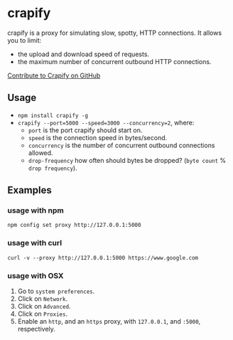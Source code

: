 # crapify

crapify is a proxy for simulating slow, spotty, HTTP connections. It allows you to limit:

* the upload and download speed of requests.
* the maximum number of concurrent outbound HTTP connections.

[Contribute to Crapify on GitHub](https://github.com/bcoe/crapify)

## Usage

* `npm install crapify -g`
* `crapify --port=5000 --speed=3000 --concurrency=2`, where:
  * `port` is the port crapify should start on.
  * `speed` is the connection speed in bytes/second.
  * `concurrency` is the number of concurrent outbound connections allowed.
  * `drop-frequency` how often should bytes be dropped? (`byte count` % `drop frequency`).

## Examples

### usage with npm

`npm config set proxy http://127.0.0.1:5000`

### usage with curl

`curl -v --proxy http://127.0.0.1:5000 https://www.google.com`

### usage with OSX

1. Go to `system preferences`.
2. Click on `Network`.
3. Click on `Advanced`.
4. Click on `Proxies`.
5. Enable an `http`, and an `https` proxy, with `127.0.0.1`, and `:5000`, respectively.
